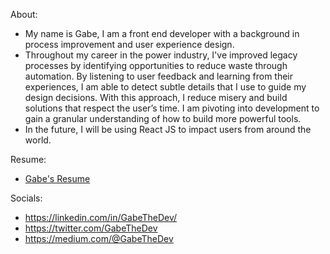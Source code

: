 About:
- My name is Gabe, I am a front end developer with a background in process improvement and user experience design.  
- Throughout my career in the power industry, I've improved legacy processes by identifying opportunities to reduce waste through automation. By listening to user feedback and learning from their experiences, I am able to detect subtle details that I use to guide my design decisions. With this approach, I reduce misery and build solutions that respect the user’s time. I am pivoting into development to gain a granular understanding of how to build more powerful tools.
- In the future, I will be using React JS to impact users from around the world.

Resume:

- [Gabe's Resume](https://github.com/gabrielwright1/gabrielwright1/files/8216402/Gabe_Wright_Resume.pdf)

Socials: 

- https://linkedin.com/in/GabeTheDev/
- https://twitter.com/GabeTheDev
- https://medium.com/@GabeTheDev

<!---
gabrielwright1/gabrielwright1 is a ✨ special ✨ repository because its `README.md` (this file) appears on your GitHub profile.
You can click the Preview link to take a look at your changes.
--->
